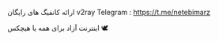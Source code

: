 ارائه کانفیگ های رایگان v2ray
Telegram : https://t.me/netebimarz


اینترنت آزاد برای همه یا هیچکس 🕊
